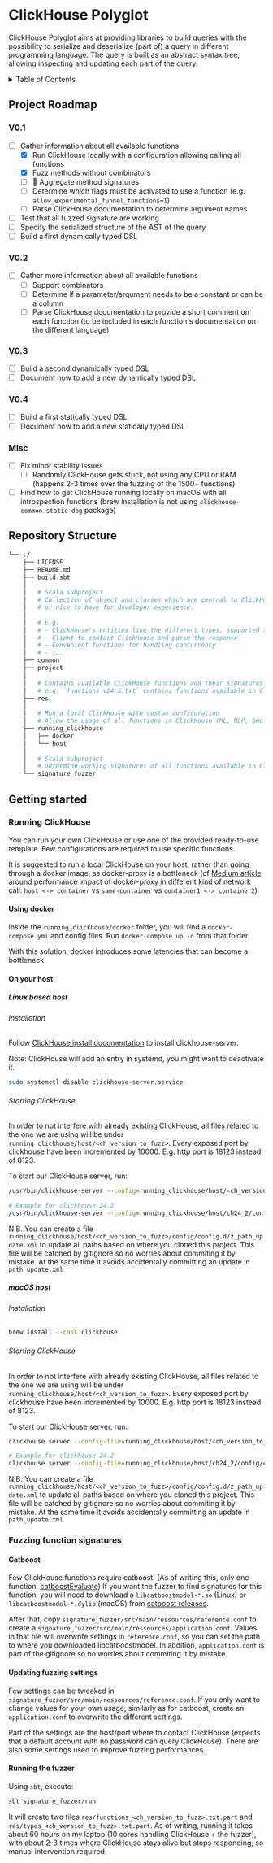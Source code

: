 ClickHouse Polyglot
=========

ClickHouse Polyglot aims at providing libraries to build queries with the possibility to serialize and deserialize (part of) a query in different programming language.
The query is built as an abstract syntax tree, allowing inspecting and updating each part of the query.

<details>
  <summary>Table of Contents</summary><br>

- [Project Roadmap](#project-roadmap)
- [Repository Structure](#repository-structure)
- [Getting Started](#getting-started)
  - [Running ClickHouse](#running-clickhouse)
  - [Fuzzing function signatures](#fuzzing-function-signatures)
</details>

## Project Roadmap
### V0.1
  - [ ] Gather information about all available functions
    - [X] Run ClickHouse locally with a configuration allowing calling all functions
    - [X] Fuzz methods without combinators
    - [ ] 🚧 Aggregate method signatures
    - [ ] Determine which flags must be activated to use a function (e.g. `allow_experimental_funnel_functions=1`)
    - [ ] Parse ClickHouse documentation to determine argument names
  - [ ] Test that all fuzzed signature are working
  - [ ] Specify the serialized structure of the AST of the query
  - [ ] Build a first dynamically typed DSL

### V0.2
  - [ ] Gather more information about all available functions
    - [ ] Support combinators
    - [ ] Determine if a parameter/argument needs to be a constant or can be a column
    - [ ] Parse ClickHouse documentation to provide a short comment on each function (to be included in each function's documentation on the different language)

### V0.3
  - [ ] Build a second dynamically typed DSL
  - [ ] Document how to add a new dynamically typed DSL

### V0.4
  - [ ] Build a first statically typed DSL
  - [ ] Document how to add a new statically typed DSL

### Misc
  - [ ] Fix minor stability issues
    - [ ] Randomly ClickHouse gets stuck, not using any CPU or RAM (happens 2-3 times over the fuzzing of the 1500+ functions)
  - [ ] Find how to get ClickHouse running locally on macOS with all introspection functions (brew installation is not using `clickhouse-common-static-dbg` package)

## Repository Structure

```sh
└── ./
    ├── LICENSE
    ├── README.md
    ├── build.sbt
    │
    │   # Scala subproject
    │   # Collection of object and classes which are central to ClickHouse,
    │   # or nice to have for developer experience.
    │
    │   # E.g.
    │   # - ClickHouse's entities like the different types, supported timezones, ...
    │   # - Client to contact ClickHouse and parse the response
    │   # - Convenient functions for handling concurrency
    │   # - ...
    ├── common
    ├── project
    │
    │   # Contains available ClickHouse functions and their signatures
    │   # e.g. `functions_v24.5.txt` contains functions available in ClickHouse v24.5.x.x
    ├── res
    │
    │   # Run a local ClickHouse with custom configuration
    │   # Allow the usage of all functions in ClickHouse (ML, NLP, Geo dictionary, etc.) 
    ├── running_clickhouse       
    │   ├── docker
    │   └── host
    │
    │   # Scala subproject
    │   # Determine working signatures of all functions available in ClickHouse
    └── signature_fuzzer
```

## Getting started
### Running ClickHouse
You can run your own ClickHouse or use one of the provided ready-to-use template.
Few configurations are required to use specific functions.

It is suggested to run a local ClickHouse on your host, rather than going through a docker image, as docker-proxy is a bottleneck (cf [Medium article](https://franckpachot.medium.com/high-cpu-usage-in-docker-proxy-with-chatty-database-application-disable-userland-proxy-415ffa064955) around performance impact of docker-proxy in different kind of network call: `host <-> container` vs `same-container` vs `container1 <-> container2`)

#### Using docker
Inside the `running_clickhouse/docker` folder, you will find a `docker-compose.yml` and config files.
Run `docker-compose up -d` from that folder.

With this solution, docker introduces some latencies that can become a bottleneck.

#### On your host
##### Linux based host
###### Installation
Follow [ClickHouse install documentation](https://clickhouse.com/docs/en/install) to install clickhouse-server.

  Note: ClickHouse will add an entry in systemd, you might want to deactivate it.
  ```sh
  sudo systemctl disable clickhouse-server.service
  ```

###### Starting ClickHouse
In order to not interfere with already existing ClickHouse, all files related to the one we are using will be under `running_clickhouse/host/<ch_version_to_fuzz>`.
Every exposed port by clickhouse have been incremented by 10000. E.g. http port is 18123 instead of 8123.

To start our ClickHouse server, run:
```sh
/usr/bin/clickhouse-server --config=running_clickhouse/host/<ch_version_to_fuzz>/config/config.xml --pid-file=running_clickhouse/host/<ch_version_to_fuzz>/clickhouse-server.pid

# Example for clickhouse 24.2
/usr/bin/clickhouse-server --config=running_clickhouse/host/ch24_2/config/config.xml --pid-file=running_clickhouse/host/ch24_2/clickhouse-server.pid
```

N.B. You can create a file `running_clickhouse/host/<ch_version_to_fuzz>/config/config.d/z_path_update.xml` to update all paths based on where you cloned this project.
This file will be catched by gitignore so no worries about commiting it by mistake. At the same time it avoids accidentally committing an update in `path_update.xml`

##### macOS host
###### Installation
```sh
brew install --cask clickhouse
```

###### Starting ClickHouse
In order to not interfere with already existing ClickHouse, all files related to the one we are using will be under `running_clickhouse/host/<ch_version_to_fuzz>`.
Every exposed port by clickhouse have been incremented by 10000. E.g. http port is 18123 instead of 8123.

To start our ClickHouse server, run:
```sh
clickhouse server --config-file=running_clickhouse/host/<ch_version_to_fuzz>/config/config.xml --pidfile=running_clickhouse/host/<ch_version_to_fuzz>/clickhouse-server.pid

# Example for clickhouse 24.2
clickhouse server --config-file=running_clickhouse/host/ch24_2/config/config.xml --pidfile=running_clickhouse/host/ch24_2/clickhouse-server.pid
```

N.B. You can create a file `running_clickhouse/host/<ch_version_to_fuzz>/config/config.d/z_path_update.xml` to update all paths based on where you cloned this project.
This file will be catched by gitignore so no worries about commiting it by mistake. At the same time it avoids accidentally committing an update in `path_update.xml`

### Fuzzing function signatures
#### Catboost
Few ClickHouse functions require catboost. (As of writing this, only one function: [catboostEvaluate](https://clickhouse.com/docs/en/sql-reference/functions/other-functions#catboostevaluate))
If you want the fuzzer to find signatures for this function, you will need to download a `libcatboostmodel-*.so` (Linux) or `libcatboostmodel-*.dylib` (macOS) from [catboost releases](https://github.com/catboost/catboost/releases).

After that, copy `signature_fuzzer/src/main/ressources/reference.conf` to create a `signature_fuzzer/src/main/ressources/application.conf`.
Values in that file will overwrite settings in `reference.conf`, so you can set the path to where you downloaded libcatboostmodel. 
In addition, `application.conf` is part of the gitignore so no worries about commiting it by mistake.

#### Updating fuzzing settings
Few settings can be tweaked in `signature_fuzzer/src/main/ressources/reference.conf`.
If you only want to change values for your own usage, similarly as for catboost, create an `application.conf` to overwrite the different settings.

Part of the settings are the host/port where to contact ClickHouse (expects that a default account with no password can query ClickHouse).
There are also some settings used to improve fuzzing performances.

#### Running the fuzzer
Using `sbt`, execute:
```sh
sbt signature_fuzzer/run
```

It will create two files `res/functions_<ch_version_to_fuzz>.txt.part` and `res/types_<ch_version_to_fuzz>.txt.part`.
As of writing, running it takes about 60 hours on my laptop (10 cores handling ClickHouse + the fuzzer), with about 2-3 times where ClickHouse stays alive but stops responding, so manual intervention required.
